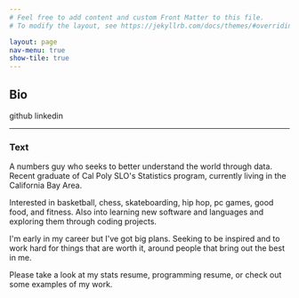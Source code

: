 ```yaml
---
# Feel free to add content and custom Front Matter to this file.
# To modify the layout, see https://jekyllrb.com/docs/themes/#overriding-theme-defaults

layout: page
nav-menu: true
show-tile: true
---
```


## Bio

<div class="row 200%">
	<div class="6u 12u$(medium)">
    
github linkedin


<hr class="major" />

<h3>Text</h3>

<p> A numbers guy who seeks to better understand the world through data. Recent graduate of Cal Poly SLO's Statistics program, currently living in the California Bay Area.

Interested in basketball, chess, skateboarding, hip hop, pc games, good food, and fitness. Also into learning new software and languages and exploring them through coding projects.

I'm early in my career but I've got big plans. Seeking to be inspired and to work hard for things that are worth it, around people that bring out the best in me.

Please take a look at my stats resume, programming resume, or check out some examples of my work. </p>

